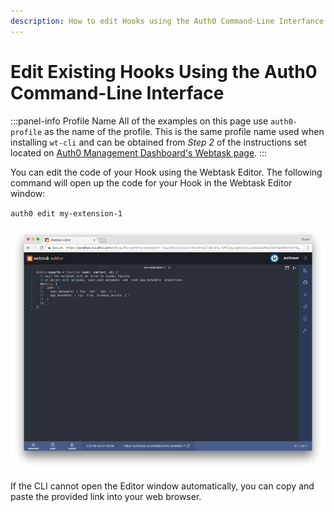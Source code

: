 ```yaml
---
description: How to edit Hooks using the Auth0 Command-Line Interfance
---
```


# Edit Existing Hooks Using the Auth0 Command-Line Interface

:::panel-info Profile Name
All of the examples on this page use `auth0-profile` as the name of the profile. This is the same profile name used when installing `wt-cli` and can be obtained from *Step 2* of the instructions set located on [Auth0 Management Dashboard's Webtask page](${manage_url}/#/account/webtasks).
:::

You can edit the code of your Hook using the Webtask Editor. The following command will open up the code for your Hook in the Webtask Editor window:

  `auth0 edit my-extension-1`

  ![Webtask Editor](/media/articles/auth0-hooks/webtask-editor.png)

If the CLI cannot open the Editor window automatically, you can copy and paste the provided link into your web browser.
